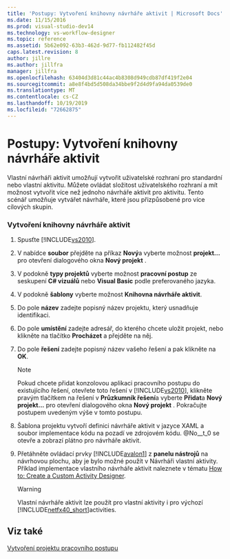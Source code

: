 ```yaml
---
title: 'Postupy: Vytvoření knihovny návrháře aktivit | Microsoft Docs'
ms.date: 11/15/2016
ms.prod: visual-studio-dev14
ms.technology: vs-workflow-designer
ms.topic: reference
ms.assetid: 5b62e092-63b3-462d-9d77-fb112482f45d
caps.latest.revision: 8
author: jillre
ms.author: jillfra
manager: jillfra
ms.openlocfilehash: 63404d3d81c44ac4b8308d949cdb87df419f2e04
ms.sourcegitcommit: a8e8f4bd5d508da34bbe9f2d4d9fa94da0539de0
ms.translationtype: MT
ms.contentlocale: cs-CZ
ms.lasthandoff: 10/19/2019
ms.locfileid: "72662875"
---
```

# <a name="how-to-create-an-activity-designer-library"></a>Postupy: Vytvoření knihovny návrháře aktivit
Vlastní návrháři aktivit umožňují vytvořit uživatelské rozhraní pro standardní nebo vlastní aktivitu. Můžete ovládat složitost uživatelského rozhraní a mít možnost vytvořit více než jednoho návrháře aktivit pro aktivitu. Tento scénář umožňuje vytvářet návrháře, které jsou přizpůsobené pro více cílových skupin.

### <a name="to-create-an-activity-designer-library"></a>Vytvoření knihovny návrháře aktivit

1. Spusťte [!INCLUDE[vs2010](../includes/vs2010-md.md)].

2. V nabídce **soubor** přejděte na příkaz **Nový**a vyberte možnost **projekt...** pro otevření dialogového okna **Nový projekt** .

3. V podokně **typy projektů** vyberte možnost **pracovní postup** ze seskupení  **C# vizuálů** nebo **Visual Basic** podle preferovaného jazyka.

4. V podokně **šablony** vyberte možnost **Knihovna návrháře aktivit**.

5. Do pole **název** zadejte popisný název projektu, který usnadňuje identifikaci.

6. Do pole **umístění** zadejte adresář, do kterého chcete uložit projekt, nebo klikněte na tlačítko **Procházet** a přejděte na něj.

7. Do pole **řešení** zadejte popisný název vašeho řešení a pak klikněte na **OK**.

    > [!NOTE]
    > Pokud chcete přidat konzolovou aplikaci pracovního postupu do existujícího řešení, otevřete toto řešení v [!INCLUDE[vs2010](../includes/vs2010-md.md)], klikněte pravým tlačítkem na řešení v **Průzkumník řešení**a vyberte **Přidat**a **Nový projekt...** pro otevření dialogového okna **Nový projekt** . Pokračujte postupem uvedeným výše v tomto postupu.

8. Šablona projektu vytvoří definici návrháře aktivit v jazyce XAML a soubor implementace kódu na pozadí ve zdrojovém kódu. @No__t_0 se otevře a zobrazí plátno pro návrháře aktivit.

9. Přetáhněte ovládací prvky [!INCLUDE[avalon1](../includes/avalon1-md.md)] z **panelu nástrojů** na návrhovou plochu, aby je bylo možné použít v Návrháři vlastní aktivity.  Příklad implementace vlastního návrháře aktivit naleznete v tématu [How to: Create a Custom Activity Designer](https://msdn.microsoft.com/library/2f3aade6-facc-44ef-9657-a407ef8b9b31).

    > [!WARNING]
    > Vlastní návrháře aktivit lze použít pro vlastní aktivity i pro výchozí [!INCLUDE[netfx40_short](../includes/netfx40-short-md.md)]activities.

## <a name="see-also"></a>Viz také
 [Vytvoření projektu pracovního postupu](../workflow-designer/creating-a-workflow-project.md)